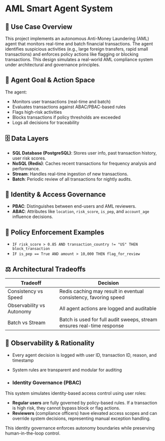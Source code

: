 # AML Smart Agent System

## 🧠 Use Case Overview
This project implements an autonomous Anti-Money Laundering (AML) agent that monitors real-time and batch financial transactions. The agent identifies suspicious activities (e.g., large foreign transfers, rapid small transactions) and enforces policy actions like flagging or blocking transactions. This design simulates a real-world AML compliance system under architectural and governance principles.

## 🎯 Agent Goal & Action Space
The agent:
- Monitors user transactions (real-time and batch)
- Evaluates transactions against ABAC/PBAC-based rules
- Flags high-risk activities
- Blocks transactions if policy thresholds are exceeded
- Logs all decisions for traceability

## 🗄️ Data Layers
- **SQL Database (PostgreSQL)**: Stores user info, past transaction history, user risk scores.
- **NoSQL (Redis)**: Caches recent transactions for frequency analysis and performance.
- **Stream**: Handles real-time ingestion of new transactions.
- **Batch**: Periodic review of all transactions for nightly audits.

## 🔐 Identity & Access Governance
- **PBAC**: Distinguishes between end-users and AML reviewers.
- **ABAC**: Attributes like `location`, `risk_score`, `is_pep`, and `account_age` influence decisions.

## 🔎 Policy Enforcement Examples
- `IF risk_score > 0.85 AND transaction_country != "US" THEN block_transaction`
- `IF is_pep == True AND amount > 10,000 THEN flag_for_review`

## ⚖️ Architectural Tradeoffs
| Tradeoff | Decision |
|---------|----------|
| Consistency vs Speed | Redis caching may result in eventual consistency, favoring speed |
| Observability vs Autonomy | All agent actions are logged and auditable |
| Batch vs Stream | Batch is used for full audit sweeps, stream ensures real-time response |

## 📜 Observability & Rationality
- Every agent decision is logged with user ID, transaction ID, reason, and timestamp
- System rules are transparent and modular for auditing

- ### Identity Governance (PBAC)

This system simulates identity-based access control using user roles:

- **Regular users** are fully governed by policy-based rules. If a transaction is high risk, they cannot bypass block or flag actions.
- **Reviewers** (compliance officers) have elevated access scopes and can override system decisions, representing manual exception handling.

This identity governance enforces autonomy boundaries while preserving human-in-the-loop control.
